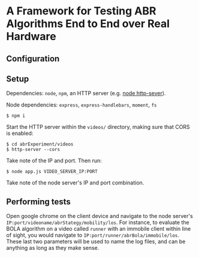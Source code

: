 # A Framework for Testing ABR Algorithms End to End over Real Hardware

## Configuration

## Setup
Dependencies: `node`, `npm`, an HTTP server (e.g. [node http-sever](https://www.npmjs.com/package/http-server)).

Node dependencies: `express`, `express-handlebars`, `moment`, `fs`

```
$ npm i
```

Start the HTTP server within the `videos/` directory, making sure that CORS is enabled:

```
$ cd abrExperiment/videos
$ http-server --cors
```

Take note of the IP and port. Then run:

```
$ node app.js VIDEO_SERVER_IP:PORT
```

Take note of the node server's IP and port combination.

## Performing tests

Open google chrome on the client device and navigate to the node server's `IP:port/videoname/abrStategy/mobility/los`. For instance, to evaluate the BOLA algorithm on a video called `runner` with an immobile client within line of sight, you would navigate to `IP:port/runner/abrBola/immobile/los`. These last two parameters will be used to name the log files, and can be anything as long as they make sense.
